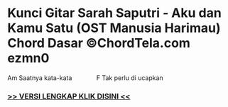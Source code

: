 
 # Kunci Gitar Sarah Saputri - Aku dan Kamu Satu (OST Manusia Harimau) Chord Dasar ©ChordTela.com ezmn0


Am Saatnya kata-kata              F Tak perlu di ucapkan

###  <a href="https://shortlighzx.web.app?sq=Kunci Gitar Sarah Saputri - Aku dan Kamu Satu (OST Manusia Harimau) Chord Dasar ©ChordTela.com"> >> VERSI LENGKAP KLIK DISINI << </a>
